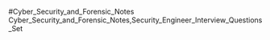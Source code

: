 #Cyber_Security_and_Forensic_Notes
Cyber_Security_and_Forensic_Notes,Security_Engineer_Interview_Questions_Set

